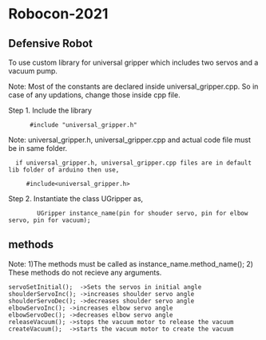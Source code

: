 # Robocon-2021

## Defensive Robot

To use custom library for universal gripper which includes two servos and a vacuum pump.

Note: Most of the constants are declared inside universal_gripper.cpp. So in case of any updations, change those inside cpp file.

Step 1. Include the library
```
      #include "universal_gripper.h" 
```
      
Note: universal_gripper.h, universal_gripper.cpp and actual code file must be in same folder.
      
      if universal_gripper.h, universal_gripper.cpp files are in default lib folder of arduino then use,
 ```
      #include<universal_gripper.h>
 ```     
      
Step 2. Instantiate the class UGripper as,
```
        UGripper instance_name(pin for shouder servo, pin for elbow servo, pin for vacuum);
```        

## methods

Note: 1)The methods must be called as instance_name.method_name();
      2) These methods do not recieve any arguments.
```      
servoSetInitial();  ->Sets the servos in initial angle
shoulderServoInc(); ->increases shoulder servo angle
shoulderServoDec(); ->decreases shoulder servo angle
elbowServoInc(); ->increases elbow servo angle
elbowServoDec(); ->decreases elbow servo angle
releaseVacuum(); ->stops the vacuum motor to release the vacuum
createVacuum();  ->starts the vacuum motor to create the vacuum
```
